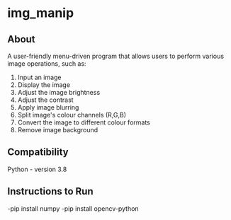 # img_manip
## About 
A user-friendly menu-driven program that allows users to perform various image operations, such as: 
1. Input an image
2. Display the image
3. Adjust the image brightness
4. Adjust the contrast
5. Apply image blurring
6. Split image's colour channels (R,G,B)
7. Convert the image to different colour formats
8. Remove image background

## Compatibility 
Python - version 3.8

## Instructions to Run 
-pip install numpy -pip install opencv-python
